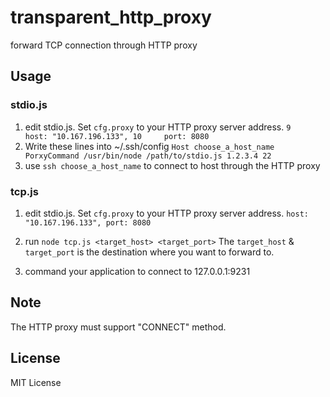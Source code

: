 # transparent_http_proxy
forward TCP connection through HTTP proxy


## Usage
### stdio.js
1. edit stdio.js. Set `cfg.proxy` to your HTTP proxy server address.
`
9     host: "10.167.196.133",
10     port: 8080
`
2. Write these lines into ~/.ssh/config
`
Host choose_a_host_name
    PorxyCommand /usr/bin/node /path/to/stdio.js 1.2.3.4 22
`
3. use `ssh choose_a_host_name` to connect to host through the HTTP proxy

### tcp.js
1. edit stdio.js. Set `cfg.proxy` to your HTTP proxy server address.
`
     host: "10.167.196.133",
     port: 8080
`
2. run `node tcp.js <target_host> <target_port>`
   The `target_host` & `target_port` is the destination where you want to forward to.

3. command your application to connect to 127.0.0.1:9231


## Note
The HTTP proxy must support "CONNECT" method.

## License
MIT License

